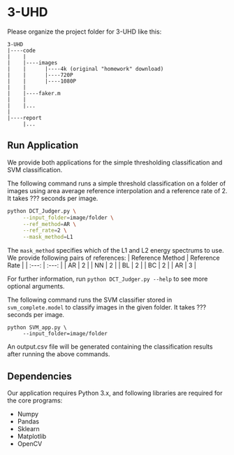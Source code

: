 # 3-UHD
Please organize the project folder for 3-UHD like this:
```
3-UHD
|----code
|    |
|    |----images
|    |      |----4k (original "homework" download)
|    |      |----720P
|    |      |----1080P
|    |
|    |----faker.m
|    |
|    |...
|
|----report
     |...
```
## Run Application
We provide both applications for the simple thresholding classification and SVM classification.

The following command runs a simple threshold classification on a folder of images using area average reference interpolation and a reference rate of 2.
It takes ??? seconds per image.
```sh
python DCT_Judger.py \
     --input_folder=image/folder \
     --ref_method=AR \
     --ref_rate=2 \
     --mask_method=L1
```
The `mask_method` specifies which of the L1 and L2 energy spectrums to use.
We provide following pairs of references:
| Reference Method | Reference Rate |
| :---: | :---: |
| AR | 2 |
| NN | 2 |
| BL | 2 |
| BC | 2 |
| AR | 3 |

For further information, run `python DCT_Judger.py --help` to see more optional arguments.

The following command runs the SVM classifier stored in `svm_complete.model` to classify images in the given folder.
It takes ??? seconds per image.
```
python SVM_app.py \
     --input_folder=image/folder
```

An output.csv file will be generated containing the classification results after running the above commands.

## Dependencies
Our application requires Python 3.x, and following libraries are required for the core programs:
- Numpy
- Pandas
- Sklearn
- Matplotlib
- OpenCV

